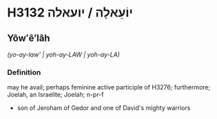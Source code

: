# H3132 יוֹעֵאלָה / יועאלה

## Yôwʻêʼlâh

_(yo-ay-law' | yoh-ay-LAW | yoh-ay-LA)_

### Definition

may he avail; perhaps feminine active participle of H3276; furthermore; Joelah, an Israelite; Joelah; n-pr-f

- son of Jeroham of Gedor and one of David's mighty warriors
